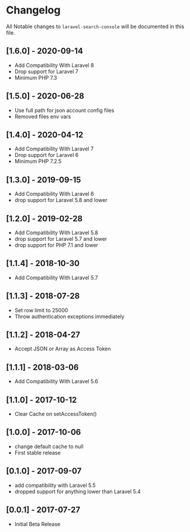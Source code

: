 # Changelog

All Notable changes to `laravel-search-console` will be documented in this file.
## [1.6.0] - 2020-09-14
 - Add Compatibility With Laravel 8
 - Drop support for Laravel 7
 - Minimum PHP 7.3

## [1.5.0] - 2020-06-28
 - Use full path for json account config files
 - Removed files env vars
 
## [1.4.0] - 2020-04-12
 - Add Compatibility With Laravel 7
 - Drop support for Laravel 6
 - Minimum PHP 7.2.5

## [1.3.0] - 2019-09-15
 - Add Compatibility With Laravel 6
 - drop support for Laravel 5.8 and lower

## [1.2.0] - 2019-02-28
 - Add Compatibility With Laravel 5.8
 - drop support for Laravel 5.7 and lower
 - drop support for PHP 7.1 and lower

## [1.1.4] - 2018-10-30
 - Add Compatibility With Laravel 5.7

## [1.1.3] - 2018-07-28
 - Set row limit to 25000
 - Throw authentication exceptions immediately 

## [1.1.2] - 2018-04-27
 - Accept JSON or Array as Access Token

## [1.1.1] - 2018-03-06
 - Add Compatibility With Laravel 5.6

## [1.1.0] - 2017-10-12
 - Clear Cache on setAccessToken()

## [1.0.0] - 2017-10-06
 - change default cache to null
 - First stable release

## [0.1.0] - 2017-09-07
 - add compatibility with Laravel 5.5
 - dropped support for anything lower than Laravel 5.4

## [0.0.1] - 2017-07-27
- Initial Beta Release
